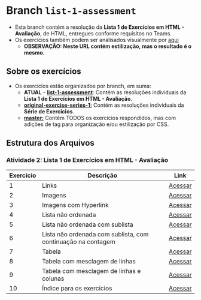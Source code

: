 # Branch ```list-1-assessment```

- Esta branch contém a resolução da **Lista 1 de Exercícios em HTML - Avaliação**, de HTML, entregues conforme requisitos no Teams.
- Os exercícios também podem ser analisados visualmente por [aqui](https://chriskryon.github.io/fatec-desenvolvimento-web-i/atividade_2/)
  - **OBSERVAÇÃO: Neste URL contém estilização, mas o resultado é o mesmo.**

## Sobre os exercícios
- Os exercícios estão organizados por branch, em suma:
  - **ATUAL** - [**list-1-assessment**](https://github.com/chriskryon/fatec-desenvolvimento-web-i/tree/list-1-assessment): Contém as resoluções individuais da **Lista 1 de Exercícios em HTML - Avaliação**.
  - [**original-exercise-series-1:**](https://github.com/chriskryon/fatec-desenvolvimento-web-i/tree/original-exercise-series-1) Contém as resoluções individuais da **Série de Exercicios**.
  - [**master:**](https://github.com/chriskryon/fatec-desenvolvimento-web-i/tree/master) Contém TODOS os exercícios respondidos, mas com adições de tag para organização e/ou estilização por CSS.

## Estrutura dos Arquivos

### **Atividade 2: Lista 1 de Exercícios em HTML - Avaliação**
| Exercício | Descrição  | Link  |
|---|---|--------------------------------------------------------------------------------------------------------------------------------------------------------------------------------------------------------------------------------------------------------------------------------------------------------------------------------------------------------------------------------------------------------------------------------------------------------------------------------------------------------------------------------------------------------------------------------------------------------------------------------------------------------------------------------------------------------------------------------------------------------------------------------------------------------------------------------------------------------------------------------------------------------------------------------------------------------------------------------------------------------------------------------------------------------------------------------|
| 1  | Links | [Acessar](https://github.com/chriskryon/fatec-desenvolvimento-web-i/blob/list-1-assessment/atividade_2/exercicio1.html)  |
| 2  | Imagens | [Acessar](https://github.com/chriskryon/fatec-desenvolvimento-web-i/blob/list-1-assessment/atividade_2/exercicio2.html)  |
| 3  | Imagens com Hyperlink | [Acessar](https://github.com/chriskryon/fatec-desenvolvimento-web-i/blob/list-1-assessment/atividade_2/exercicio3.html)  |
| 4  | Lista não ordenada  | [Acessar](https://github.com/chriskryon/fatec-desenvolvimento-web-i/blob/list-1-assessment/atividade_2/exercicio4.html)  |
| 5  | Lista não ordenada com sublista| [Acessar](https://github.com/chriskryon/fatec-desenvolvimento-web-i/blob/list-1-assessment/atividade_2/exercicio5.html)  |
| 6  | Lista não ordenada com sublista, com continuação na contagem  | [Acessar](https://github.com/chriskryon/fatec-desenvolvimento-web-i/blob/list-1-assessment/atividade_2/exercicio6.html)  |
| 7  | Tabela  | [Acessar](https://github.com/chriskryon/fatec-desenvolvimento-web-i/blob/list-1-assessment/atividade_2/exercicio7.html)  |
| 8  | Tabela com mesclagem de linhas | [Acessar](https://github.com/chriskryon/fatec-desenvolvimento-web-i/blob/list-1-assessment/atividade_2/exercicio8.html)  |
| 9  | Tabela com mesclagem de linhas e colunas| [Acessar](https://github.com/chriskryon/fatec-desenvolvimento-web-i/blob/list-1-assessment/atividade_2/exercicio9.html) |
| 10 | Índice para os exercícios| [Acessar](https://github.com/chriskryon/fatec-desenvolvimento-web-i/blob/list-1-assessment/atividade_2/exercicio10.html) |